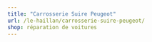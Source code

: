 ```yaml
---
title: "Carrosserie Suire Peugeot"
url: /le-haillan/carrosserie-suire-peugeot/
shop: réparation de voitures
---
```

